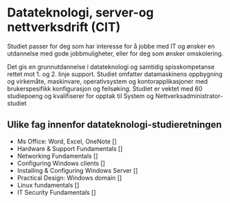 # Datateknologi, server-og nettverksdrift (CIT)
Studiet passer for deg som har interesse for å jobbe med IT og ønsker en utdannelse med gode jobbmuligheter, eller for deg som ønsker omskolering.
 
Det gis en grunnutdannelse i datateknologi og samtidig spisskompetanse rettet mot 1. og 2. linje support. Studiet omfatter datamaskinens oppbygning og virkemåte, maskinvare, operativsystem og kontorapplikasjoner med brukerspesifikk konfigurasjon og feilsøking. Studiet er vektet med 60 studiepoeng og kvalifiserer for opptak til System og Nettverksadministrator-studiet

## Ulike fag innenfor datateknologi-studieretningen
* Ms Office: Word, Excel, OneNote []
* Hardware & Support Fundamentals []
* Networking Fundamentals []
* Configuring Windows clients []
* Installing & Configuring Windows Server []
* Practical Design: Windows domain []
* Linux fundamentals []
* IT Security Fundamentals []